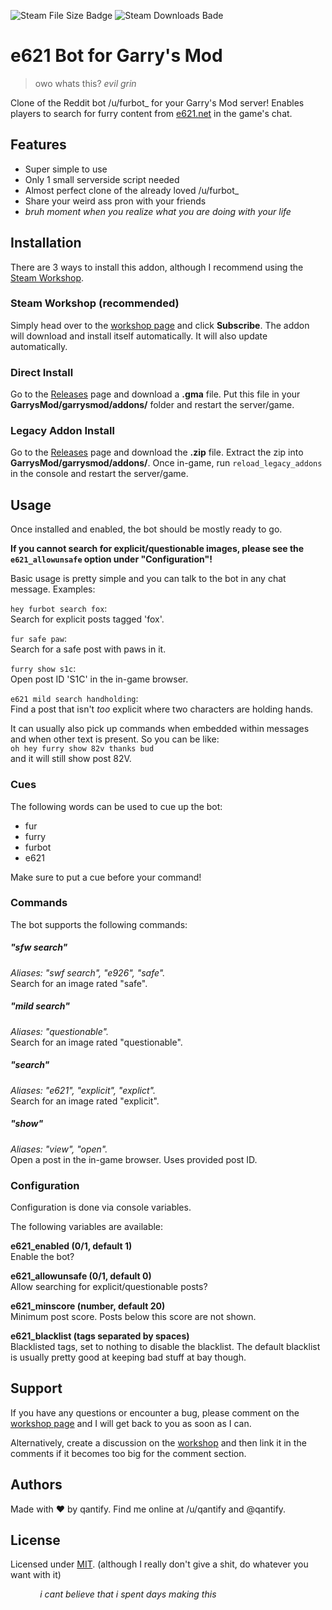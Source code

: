 ![Steam File Size Badge](https://img.shields.io/steam/size/:fileId.svg)
![Steam Downloads Bade](https://img.shields.io/steam/downloads/:fileId.svg)


# e621 Bot for Garry's Mod
>owo whats this? *evil grin*

Clone of the Reddit bot /u/furbot_ for your Garry's Mod server!
Enables players to search for furry content from [e621.net](https://e621.net/) in the game's chat.


## Features
 * Super simple to use
 * Only 1 small serverside script needed
 * Almost perfect clone of the already loved /u/furbot_
 * Share your weird ass pron with your friends
 * *bruh moment when you realize what you are doing with your life*


## Installation
There are 3 ways to install this addon, although I recommend using the [Steam Workshop](_).

### Steam Workshop (recommended)
Simply head over to the [workshop page](_) and click **Subscribe**.
The addon will download and install itself automatically.
It will also update automatically.

### Direct Install
Go to the [Releases](_) page and download a **.gma** file.
Put this file in your **GarrysMod/garrysmod/addons/** folder and restart the server/game.

### Legacy Addon Install
Go to the [Releases](_) page and download the **.zip** file.
Extract the zip into **GarrysMod/garrysmod/addons/**.
Once in-game, run `reload_legacy_addons` in the console and restart the server/game.


## Usage
Once installed and enabled, the bot should be mostly ready to go.

**If you cannot search for explicit/questionable images, please see the `e621_allowunsafe` option under "Configuration"!**

Basic usage is pretty simple and you can talk to the bot in any chat message.
Examples:

`hey furbot search fox`:  
Search for explicit posts tagged 'fox'.

`fur safe paw`:  
Search for a safe post with paws in it.

`furry show s1c`:  
Open post ID 'S1C' in the in-game browser.

`e621 mild search handholding`:  
Find a post that isn't *too* explicit where two characters are holding hands.

It can usually also pick up commands when embedded within messages and when other text is present.
So you can be like:  
`oh hey furry show 82v thanks bud`  
and it will still show post 82V.

### Cues
The following words can be used to cue up the bot:

 * fur
 * furry
 * furbot
 * e621

Make sure to put a cue before your command!

### Commands
The bot supports the following commands:

##### *"sfw search"* <tags>
*Aliases: "swf search", "e926", "safe".*  
Search for an image rated "safe".

##### *"mild search"* <tags>
*Aliases: "questionable".*  
Search for an image rated "questionable".

##### *"search"* <tags>
*Aliases: "e621", "explicit", "explict".*  
Search for an image rated "explicit".

##### *"show"* <post id>
*Aliases: "view", "open".*  
Open a post in the in-game browser.
Uses provided post ID.

### Configuration
Configuration is done via console variables.

The following variables are available:

**e621_enabled (0/1, default 1)**  
Enable the bot?

**e621_allowunsafe (0/1, default 0)**  
Allow searching for explicit/questionable posts?

**e621_minscore (number, default 20)**  
Minimum post score. Posts below this score are not shown.

**e621_blacklist (tags separated by spaces)**  
Blacklisted tags, set to nothing to disable the blacklist.
The default blacklist is usually pretty good at keeping bad stuff at bay though.


## Support
If you have any questions or encounter a bug, please comment on the [workshop page](_) and I will get back to you as soon as I can.

Alternatively, create a discussion on the [workshop](_) and then link it in the comments if it becomes too big for the comment section.


## Authors
Made with ❤ by qantify.
Find me online at /u/qantify and \@qantify.


## License
Licensed under [MIT](LICENSE). (although I really don't give a shit, do whatever you want with it)

&nbsp;
&nbsp;
&nbsp;
&nbsp;
&nbsp;
&nbsp;
*i cant believe that i spent days making this*
